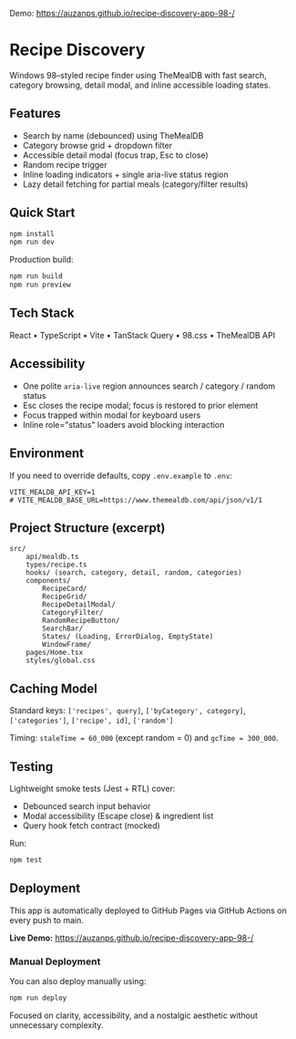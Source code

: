 Demo: https://auzanps.github.io/recipe-discovery-app-98-/

# Recipe Discovery

Windows 98–styled recipe finder using TheMealDB with fast search, category browsing, detail modal, and inline accessible loading states.

## Features

- Search by name (debounced) using TheMealDB
- Category browse grid + dropdown filter
- Accessible detail modal (focus trap, Esc to close)
- Random recipe trigger
- Inline loading indicators + single aria-live status region
- Lazy detail fetching for partial meals (category/filter results)

## Quick Start

```bash
npm install
npm run dev
```

Production build:
```bash
npm run build
npm run preview
```

## Tech Stack

React • TypeScript • Vite • TanStack Query • 98.css • TheMealDB API

## Accessibility

- One polite `aria-live` region announces search / category / random status
- Esc closes the recipe modal; focus is restored to prior element
- Focus trapped within modal for keyboard users
- Inline role="status" loaders avoid blocking interaction

## Environment

If you need to override defaults, copy `.env.example` to `.env`:

```
VITE_MEALDB_API_KEY=1
# VITE_MEALDB_BASE_URL=https://www.themealdb.com/api/json/v1/1
```

## Project Structure (excerpt)

```
src/
	api/mealdb.ts
	types/recipe.ts
	hooks/ (search, category, detail, random, categories)
	components/
		RecipeCard/
		RecipeGrid/
		RecipeDetailModal/
		CategoryFilter/
		RandomRecipeButton/
		SearchBar/
		States/ (Loading, ErrorDialog, EmptyState)
		WindowFrame/
	pages/Home.tsx
	styles/global.css
```

## Caching Model

Standard keys: `['recipes', query]`, `['byCategory', category]`, `['categories']`, `['recipe', id]`, `['random']`

Timing: `staleTime = 60_000` (except random = 0) and `gcTime = 300_000`.

## Testing

Lightweight smoke tests (Jest + RTL) cover:
- Debounced search input behavior
- Modal accessibility (Escape close) & ingredient list
- Query hook fetch contract (mocked)

Run:
```bash
npm test
```

## Deployment

This app is automatically deployed to GitHub Pages via GitHub Actions on every push to main.

**Live Demo:** https://auzanps.github.io/recipe-discovery-app-98-/

### Manual Deployment
You can also deploy manually using:
```bash
npm run deploy
```

Focused on clarity, accessibility, and a nostalgic aesthetic without unnecessary complexity.
